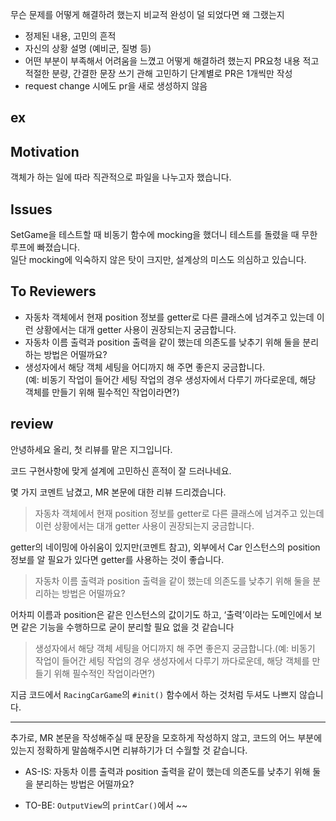 무슨 문제를 어떻게 해결하려 했는지
비교적 완성이 덜 되었다면 왜 그랬는지
- 정제된 내용, 고민의 흔적
- 자신의 상황 설명 (예비군, 질병 등)
- 어떤 부분이 부족해서 어려움을 느꼈고 어떻게 해결하려 했는지
PR요청 내용 적고 적절한 분량, 간결한 문장 쓰기 관해 고민하기
단계별로 PR은 1개씩만 작성
- request change 시에도 pr을 새로 생성하지 않음



## ex

## Motivation

객체가 하는 일에 따라 직관적으로 파일을 나누고자 했습니다.

## Issues

SetGame을 테스트할 때 비동기 함수에 mocking을 했더니 테스트를 돌렸을 때 무한루프에 빠졌습니다.  
일단 mocking에 익숙하지 않은 탓이 크지만, 설계상의 미스도 의심하고 있습니다.

## To Reviewers

- 자동차 객체에서 현재 position 정보를 getter로 다른 클래스에 넘겨주고 있는데 이런 상황에서는 대개 getter 사용이 권장되는지 궁금합니다.
- 자동차 이름 출력과 position 출력을 같이 했는데 의존도를 낮추기 위해 둘을 분리하는 방법은 어떨까요?
- 생성자에서 해당 객체 세팅을 어디까지 해 주면 좋은지 궁금합니다.  
    (예: 비동기 작업이 들어간 세팅 작업의 경우 생성자에서 다루기 까다로운데, 해당 객체를 만들기 위해 필수적인 작업이라면?)


## review

안녕하세요 올리, 첫 리뷰를 맡은 지그입니다.

코드 구현사항에 맞게 설계에 고민하신 흔적이 잘 드러나네요.

몇 가지 코멘트 남겼고, MR 본문에 대한 리뷰 드리겠습니다.

> 자동차 객체에서 현재 position 정보를 getter로 다른 클래스에 넘겨주고 있는데 이런 상황에서는 대개 getter 사용이 권장되는지 궁금합니다.

getter의 네이밍에 아쉬움이 있지만(코멘트 참고), 외부에서 Car 인스턴스의 position 정보를 알 필요가 있다면 getter를 사용하는 것이 좋습니다.

> 자동차 이름 출력과 position 출력을 같이 했는데 의존도를 낮추기 위해 둘을 분리하는 방법은 어떨까요?

어차피 이름과 position은 같은 인스턴스의 값이기도 하고, ‘출력’이라는 도메인에서 보면 같은 기능을 수행하므로 굳이 분리할 필요 없을 것 같습니다

> 생성자에서 해당 객체 세팅을 어디까지 해 주면 좋은지 궁금합니다.(예: 비동기 작업이 들어간 세팅 작업의 경우 생성자에서 다루기 까다로운데, 해당 객체를 만들기 위해 필수적인 작업이라면?)

지금 코드에서 `RacingCarGame`의 `#init()` 함수에서 하는 것처럼 두셔도 나쁘지 않습니다.

---

추가로, MR 본문을 작성해주실 때 문장을 모호하게 작성하지 않고, 코드의 어느 부분에 있는지 정확하게 말씀해주시면 리뷰하기가 더 수월할 것 같습니다.

- AS-IS: 자동차 이름 출력과 position 출력을 같이 했는데 의존도를 낮추기 위해 둘을 분리하는 방법은 어떨까요?
    
- TO-BE: `OutputView`의 `printCar()`에서 ~~